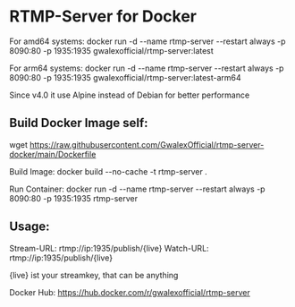 # RTMP-Server for Docker

For amd64 systems: docker run -d --name rtmp-server --restart always -p 8090:80 -p 1935:1935 gwalexofficial/rtmp-server:latest

For arm64 systems: docker run -d --name rtmp-server --restart always -p 8090:80 -p 1935:1935 gwalexofficial/rtmp-server:latest-arm64

Since v4.0 it use Alpine instead of Debian for better performance 

## Build Docker Image self:

wget https://raw.githubusercontent.com/GwalexOfficial/rtmp-server-docker/main/Dockerfile

Build Image: docker build --no-cache -t rtmp-server .

Run Container: docker run -d --name rtmp-server --restart always -p 8090:80 -p 1935:1935 rtmp-server

## Usage:
Stream-URL: rtmp://ip:1935/publish/{live}
Watch-URL: rtmp://ip:1935/publish/{live}

{live} ist your streamkey, that can be anything

Docker Hub: https://hub.docker.com/r/gwalexofficial/rtmp-server
